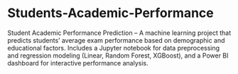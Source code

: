 # Students-Academic-Performance
Student Academic Performance Prediction – A machine learning project that predicts students’ average exam performance based on demographic and educational factors. Includes a Jupyter notebook for data preprocessing and regression modeling (Linear, Random Forest, XGBoost), and a Power BI dashboard for interactive performance analysis.
